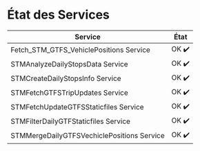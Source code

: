 # État des Services

| Service                                   | État                  |
| ----------------------------------------- | --------------------- |
| Fetch_STM_GTFS_VehiclePositions Service   | OK :heavy_check_mark: | 
| STMAnalyzeDailyStopsData Service          | OK :heavy_check_mark: | 
| STMCreateDailyStopsInfo Service           | OK :heavy_check_mark: | 
| STMFetchGTFSTripUpdates Service           | OK :heavy_check_mark: | 
| STMFetchUpdateGTFSStaticfiles Service     | OK :heavy_check_mark: | 
| STMFilterDailyGTFStaticfiles Service      | OK :heavy_check_mark: | 
| STMMergeDailyGTFSVechiclePositions Service| OK :heavy_check_mark: | 
